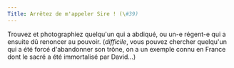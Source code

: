 ```yaml
---
Title: Arrêtez de m'appeler Sire ! (\#39)
---
```


Trouvez et photographiez quelqu'un qui a abdiqué, ou un-e régent-e qui a ensuite dû renoncer au pouvoir.
(*difficile*, vous pouvez chercher quelqu'un qui a été forcé d'abandonner son trône, on a un exemple connu en France dont le sacré a été immortalisé par David…)
